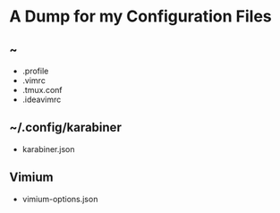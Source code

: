 # A Dump for my Configuration Files
## ~
- .profile
- .vimrc
- .tmux.conf
- .ideavimrc
## ~/.config/karabiner
- karabiner.json
## Vimium
- vimium-options.json

